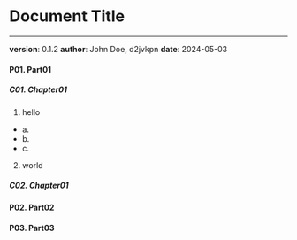 # Document Title
---
**version**: 0.1.2
**author**: John Doe, d2jvkpn
**date**: 2024-05-03


#### P01. Part01
##### C01. Chapter01
1. hello
- a.
- b.
- c.

2. world

##### C02. Chapter01


#### P02. Part02


#### P03. Part03

